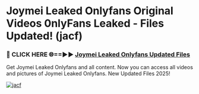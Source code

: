 # Joymei Leaked Onlyfans Original Videos 0nlyFans Leaked - Files Updated! (jacf)

<h3>🔴 CLICK HERE 🌐==►► <a href="https://tinyurl.com/x26r9saj" rel="nofollow">Joymei Leaked Onlyfans Updated Files</a></h3>

Get Joymei Leaked Onlyfans and all content. Now you can access all videos and pictures of Joymei Leaked Onlyfans. New Updated Files 2025!

[![jacf](https://i.imgur.com/LkgZPqh.gif)](https://tinyurl.com/x26r9saj)

